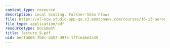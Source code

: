 ```yaml
---
content_type: resource
description: Local Scaling. Falkner-Skan Flows
file: https://ol-ocw-studio-app-qa.s3.amazonaws.com/courses/16-13-aerodynamics-of-viscous-fluids-fall-2003/becfa8667b0cd457d97e1ffceabe3a35_lecture_9.pdf
file_type: application/pdf
resourcetype: Document
title: lecture_9.pdf
uid: becfa866-7b0c-d457-d97e-1ffceabe3a35
---
```

